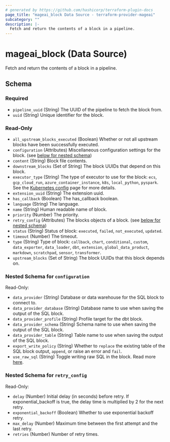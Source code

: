 ```yaml
---
# generated by https://github.com/hashicorp/terraform-plugin-docs
page_title: "mageai_block Data Source - terraform-provider-mageai"
subcategory: ""
description: |-
  Fetch and return the contents of a block in a pipeline.
---
```


# mageai_block (Data Source)

Fetch and return the contents of a block in a pipeline.



<!-- schema generated by tfplugindocs -->
## Schema

### Required

- `pipeline_uuid` (String) The UUID of the pipeline to fetch the block from.
- `uuid` (String) Unique identifier for the block.

### Read-Only

- `all_upstream_blocks_executed` (Boolean) Whether or not all upstream blocks have been successfully executed.
- `configuration` (Attributes) Miscellaneous configuration settings for the block. (see [below for nested schema](#nestedatt--configuration))
- `content` (String) Block file contents.
- `downstream_blocks` (Set of String) The block UUIDs that depend on this block.
- `executor_type` (String) The type of executor to use for the block: `ecs`, `gcp_cloud_run`, `azure_container_instance`, `k8s`, `local_python`, `pyspark`. See the [Kubernetes config](https://docs.mage.ai/production/configuring-production-settings/compute-resource#2-set-executor-type-and-customize-the-compute-resource-of-the-mage-executor) page for more details.
- `extension_uuid` (String) The extension uuid.
- `has_callback` (Boolean) The has_callback boolean.
- `language` (String) The language.
- `name` (String) Human readable name of block.
- `priority` (Number) The priority.
- `retry_config` (Attributes) The blocks objects of a block. (see [below for nested schema](#nestedatt--retry_config))
- `status` (String) Status of block: `executed`, `failed`, `not_executed`, `updated`.
- `timeout` (Number) The timeout.
- `type` (String) Type of block: `callback`, `chart`, `conditional`, `custom`, `data_exporter`, `data_loader`, `dbt`, `extension`, `global_data_product`, `markdown`, `scratchpad`, `sensor`, `transformer`.
- `upstream_blocks` (Set of String) The block UUIDs that this block depends on.

<a id="nestedatt--configuration"></a>
### Nested Schema for `configuration`

Read-Only:

- `data_provider` (String) Database or data warehouse for the SQL block to connect to.
- `data_provider_database` (String) Database name to use when saving the output of the SQL block.
- `data_provider_profile` (String) Profile target for the dbt block.
- `data_provider_schema` (String) Schema name to use when saving the output of the SQL block.
- `data_provider_table` (String) Table name to use when saving the output of the SQL block.
- `export_write_policy` (String) Whether to `replace` the existing table of the SQL block output, `append`, or raise an error and `fail`.
- `use_raw_sql` (String) Toggle writing raw SQL in the block. Read more [here](https://docs.mage.ai/guides/blocks/sql-blocks#using-raw-sql).


<a id="nestedatt--retry_config"></a>
### Nested Schema for `retry_config`

Read-Only:

- `delay` (Number) Initial delay (in seconds) before retry. If exponential_backoff is true, the delay time is multiplied by 2 for the next retry.
- `exponential_backoff` (Boolean) Whether to use exponential backoff retry.
- `max_delay` (Number) Maximum time between the first attempt and the last retry.
- `retries` (Number) Number of retry times.
